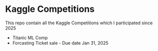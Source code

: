 # Kaggle Competitions
This repo contain all the Kaggle Competitions which I participated since 2025
* Titanic ML Comp
* Forcasting Ticket sale - Due date Jan 31, 2025
